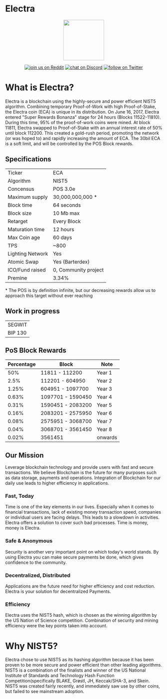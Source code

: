 # Electra

<p align="center">
    <img src="https://media.discordapp.net/attachments/516295832904138762/542275592704491521/bitcoin.png"
        height="130">
</p>
<p align="center">
 <a href="https://www.reddit.com/r/Electra_Currency/">
        <img src="https://img.shields.io/badge/join%20us%20on-reddit-orange.svg"
            alt="join us on Reddit"></a>
    <a href="https://discordapp.com/invite/B8F7Jdv">
        <img src="https://img.shields.io/discord/308323056592486420.svg"
            alt="chat on Discord"></a>
    <a href="https://twitter.com/intent/follow?screen_name=ElectracoinECA">
        <img src="https://img.shields.io/twitter/follow/espadrine.svg?style=social&label=Follow"
            alt="follow on Twitter"></a>
</p>

# What is Electra?
Electra is a blockchain using the highly-secure and power efficient NIST5 algorithm. Combining temporary Proof-of-Work with high Proof-of-Stake, the Electra coin (ECA) is unique in its distribution. On June 16, 2017, Electra entered "Super Rewards Bonanza" stage for 24 hours (Blocks 11522-11810). During this time, 95% of the proof-of-work coins were mined. At block 11811, Electra swapped to Proof-of-Stake with an annual interest rate of 50% until block 112200. This created a gold-rush period, promoting the network (or was hoped to) and rapidly increasing the amount of ECA. The 30bil ECA is a soft limit, and will be controlled by the POS Block rewards.

<a name="specifications"></a>
## Specifications
<table>
<tr> <td>Ticker</td><td>ECA</td></tr>
<tr> <td>Algorithm</td><td>NIST5</td></tr>
<tr> <td>Concensus</td><td>POS 3.0e</td></tr>
<tr> <td>Maximum supply</td><td>30,000,000,000 * </td></tr>
<tr> <td>Block time</td><td>64 seconds</td></tr>
<tr> <td>Block size</td><td>10 Mb max</td></tr>
<tr> <td>Retarget</td><td>Every Block</td></tr>
<tr> <td>Maturation time</td><td>12 hours</td></tr>
<tr> <td>Max Coin age</td><td>60 days</td></tr>
<tr> <td>TPS</td><td>~800</td></tr>
<tr> <td>Lighting Network</td><td>Yes</td></tr>
<tr> <td>Atomic Swap</td><td>Yes (Barterdex)</td></tr>
<tr> <td>ICO/Fund raised</td><td>0, Community project</td></tr>
<tr> <td>Premine</td><td>3.34%</td></tr>
</table>
* The POS is by definition infinite, but our decreasing rewards allow us to approach this target without ever reaching 

## Work in progress
<table>
<tr> <td>SEGWIT</td></tr>
<tr> <td>BIP 130</td></tr>
</table>
    

## PoS Block Rewards

| Percentage | Block              | Note          |
|------------|--------------------|---------------|
| 50%        | 11811   - 112200   | Year 1        |
| 2.5%       | 112201  - 604950   | Year 2        |
| 1.25%      | 604951  - 1097700  | Year 3        |
| 0.63%      | 1097701 - 1590450  | Year 4        |
| 0.31%      | 1590451 - 2083200  | Year 5        |
| 0.16%      | 2083201 - 2575950  | Year 6        |
| 0.08%      | 2575951 - 3068700  | Year 7        |
| 0.04%      | 3068701 - 3561450  | Year 8        |
| 0.02%      | 3561451            | onwards       |


## Our Mission
Leverage blockchain technology and provide users with fast and secure transactions.
We believe Blockchain is the future for many purposes such as data storage, payments and operations. Integration of Blockchain for our daily use leads to higher efficiency in applications.

### Fast, Today
Time is one of the key elements in our lives. Especially when it comes to financial transactions, lack of existing money transaction speed, companies or individual users are facing delays. This leads to a slowdown in activities. Electra offers a solution to cover such bad processes. Time is money, money is Electra.

### Safe & Anonymous
Security is another very important point on which today's world stands. By using Electra you can make secure payments be done, which gives confidence to the community.

### Decentralized, Distributed
Applications are the future need for higher efficiency and cost reduction. Electra is your solution for decentralized Payments.

### Efficiency
Electra uses the NIST5 hash, which is chosen as the winning algorithm by the US Nation of Science competition. Combination of security and mining efficiency were the key points taken into account.


# Why NIST5?
Electra chose to use NIST5 as its hashing algorithm because it has been proven to be more secure and power efficient than other leading algorithms. NIST5 is a combination of the finalists and winner of the US National Institute of Standards and Technology Hash Function Competition(specifically BLAKE, Grøstl, JH, Keccak/SHA-3, and Skein. NIST5 was created fairly recently, and immediately saw use by other coins, but failed to see mainstream adoption.
